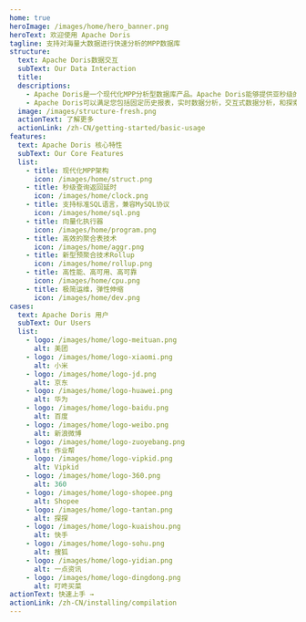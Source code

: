 ```yaml
---
home: true
heroImage: /images/home/hero_banner.png
heroText: 欢迎使用 Apache Doris
tagline: 支持对海量大数据进行快速分析的MPP数据库
structure: 
  text: Apache Doris数据交互
  subText: Our Data Interaction
  title: 
  descriptions: 
    - Apache Doris是一个现代化MPP分析型数据库产品。Apache Doris能够提供亚秒级的查询延时，并且能有效地支持实时数据分析。它分布式架构非常简洁，易于运维，可以支撑10PB级别的数据规模。
    - Apache Doris可以满足您包括固定历史报表，实时数据分析，交互式数据分析，和探索式数据分析在内的多种数据分析需求。令您的数据分析工作更加简单！
  image: /images/structure-fresh.png
  actionText: 了解更多
  actionLink: /zh-CN/getting-started/basic-usage
features:
  text: Apache Doris 核心特性
  subText: Our Core Features
  list: 
    - title: 现代化MPP架构
      icon: /images/home/struct.png
    - title: 秒级查询返回延时
      icon: /images/home/clock.png
    - title: 支持标准SQL语言，兼容MySQL协议
      icon: /images/home/sql.png
    - title: 向量化执行器
      icon: /images/home/program.png
    - title: 高效的聚合表技术
      icon: /images/home/aggr.png
    - title: 新型预聚合技术Rollup
      icon: /images/home/rollup.png
    - title: 高性能、高可用、高可靠
      icon: /images/home/cpu.png
    - title: 极简运维，弹性伸缩
      icon: /images/home/dev.png
cases:
  text: Apache Doris 用户
  subText: Our Users
  list:
    - logo: /images/home/logo-meituan.png
      alt: 美团
    - logo: /images/home/logo-xiaomi.png
      alt: 小米
    - logo: /images/home/logo-jd.png
      alt: 京东
    - logo: /images/home/logo-huawei.png
      alt: 华为
    - logo: /images/home/logo-baidu.png
      alt: 百度
    - logo: /images/home/logo-weibo.png
      alt: 新浪微博
    - logo: /images/home/logo-zuoyebang.png
      alt: 作业帮
    - logo: /images/home/logo-vipkid.png
      alt: Vipkid
    - logo: /images/home/logo-360.png
      alt: 360
    - logo: /images/home/logo-shopee.png
      alt: Shopee
    - logo: /images/home/logo-tantan.png
      alt: 探探
    - logo: /images/home/logo-kuaishou.png
      alt: 快手
    - logo: /images/home/logo-sohu.png
      alt: 搜狐
    - logo: /images/home/logo-yidian.png
      alt: 一点资讯
    - logo: /images/home/logo-dingdong.png
      alt: 叮咚买菜
actionText: 快速上手 →
actionLink: /zh-CN/installing/compilation
---
```

